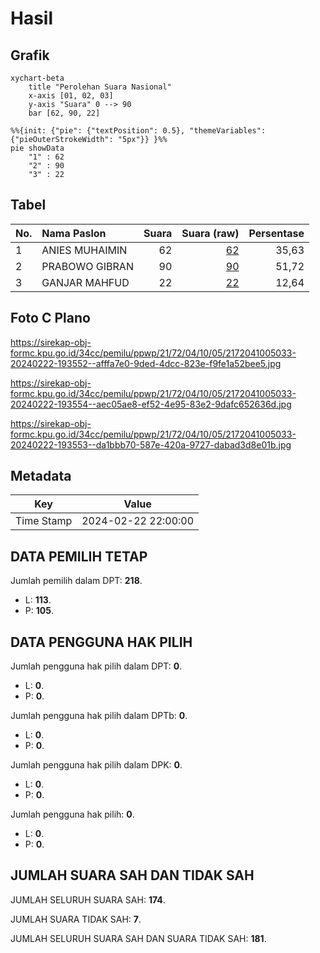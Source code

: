 # Hasil

## Grafik

```mermaid
xychart-beta
    title "Perolehan Suara Nasional"
    x-axis [01, 02, 03]
    y-axis "Suara" 0 --> 90
    bar [62, 90, 22]
```

```mermaid
%%{init: {"pie": {"textPosition": 0.5}, "themeVariables": {"pieOuterStrokeWidth": "5px"}} }%%
pie showData
    "1" : 62
    "2" : 90
    "3" : 22
```

## Tabel

| No. | Nama Paslon    | Suara | Suara (raw) | Persentase |
|:--- |:-------------- | -----:| -----------:| ----------:|
| 1   | ANIES MUHAIMIN | 62    | [62][p-1]   | 35,63      |
| 2   | PRABOWO GIBRAN | 90    | [90][p-2]   | 51,72      |
| 3   | GANJAR MAHFUD  | 22    | [22][p-3]   | 12,64      |


[p-1]: https://github.com/gigit-pemilu/pemilu-2024/blob/main/pilpres/hitung-suara/sub/21-kepulauan-riau/sub/72-kota-tanjung-pinang/sub/04-bukit-bestari/sub/1005-tanjung-unggat/sub/033-tps/sub/paslon-1.txt
[p-2]: https://github.com/gigit-pemilu/pemilu-2024/blob/main/pilpres/hitung-suara/sub/21-kepulauan-riau/sub/72-kota-tanjung-pinang/sub/04-bukit-bestari/sub/1005-tanjung-unggat/sub/033-tps/sub/paslon-2.txt
[p-3]: https://github.com/gigit-pemilu/pemilu-2024/blob/main/pilpres/hitung-suara/sub/21-kepulauan-riau/sub/72-kota-tanjung-pinang/sub/04-bukit-bestari/sub/1005-tanjung-unggat/sub/033-tps/sub/paslon-3.txt

## Foto C Plano

https://sirekap-obj-formc.kpu.go.id/34cc/pemilu/ppwp/21/72/04/10/05/2172041005033-20240222-193552--afffa7e0-9ded-4dcc-823e-f9fe1a52bee5.jpg

https://sirekap-obj-formc.kpu.go.id/34cc/pemilu/ppwp/21/72/04/10/05/2172041005033-20240222-193554--aec05ae8-ef52-4e95-83e2-9dafc652636d.jpg

https://sirekap-obj-formc.kpu.go.id/34cc/pemilu/ppwp/21/72/04/10/05/2172041005033-20240222-193553--da1bbb70-587e-420a-9727-dabad3d8e01b.jpg


## Metadata

| Key        | Value               |
| ---------- | ------------------- |
| Time Stamp | 2024-02-22 22:00:00 |


## DATA PEMILIH TETAP

Jumlah pemilih dalam DPT: **218**.
 * L: **113**.
 * P: **105**.

## DATA PENGGUNA HAK PILIH

Jumlah pengguna hak pilih dalam DPT: **0**.
 * L: **0**.
 * P: **0**.

Jumlah pengguna hak pilih dalam DPTb: **0**.
 * L: **0**.
 * P: **0**.

Jumlah pengguna hak pilih dalam DPK: **0**.
 * L: **0**.
 * P: **0**.

Jumlah pengguna hak pilih: **0**.
 * L: **0**.
 * P: **0**.

## JUMLAH SUARA SAH DAN TIDAK SAH

JUMLAH SELURUH SUARA SAH: **174**.

JUMLAH SUARA TIDAK SAH: **7**.

JUMLAH SELURUH SUARA SAH DAN SUARA TIDAK SAH: **181**.


